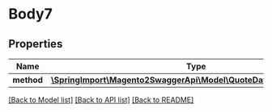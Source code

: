 # Body7

## Properties
Name | Type | Description | Notes
------------ | ------------- | ------------- | -------------
**method** | [**\SpringImport\Magento2SwaggerApi\Model\QuoteDataPaymentInterface**](QuoteDataPaymentInterface.md) |  | 

[[Back to Model list]](../README.md#documentation-for-models) [[Back to API list]](../README.md#documentation-for-api-endpoints) [[Back to README]](../README.md)


